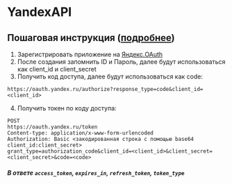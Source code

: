 # YandexAPI

## Пошаговая инструкция ([подробнее](https://yandex.ru/dev/oauth/doc/dg/concepts/about.html))

1. Зарегистрировать приложение на [Яндекс.OAuth](https://oauth.yandex.ru)
2. После создания запомнить ID и Пароль, далее будут использоваться как client_id и client_secret
3. Получить код доступа, далее будут использоваться как code:
```
https://oauth.yandex.ru/authorize?response_type=code&client_id=<client_id>
```
4. Получить токен по коду доступа:
```
POST
https://oauth.yandex.ru/token
Content-type: application/x-www-form-urlencoded
Authorization: Basic <закодированная строка с помощью base64 client_id:client_secret>
grant_type=authorization_code&client_id=<client_id>&client_secret=<client_secret>&code=<code>
```
##### В ответе `access_token`, `expires_in`, `refresh_token`, `token_type`

